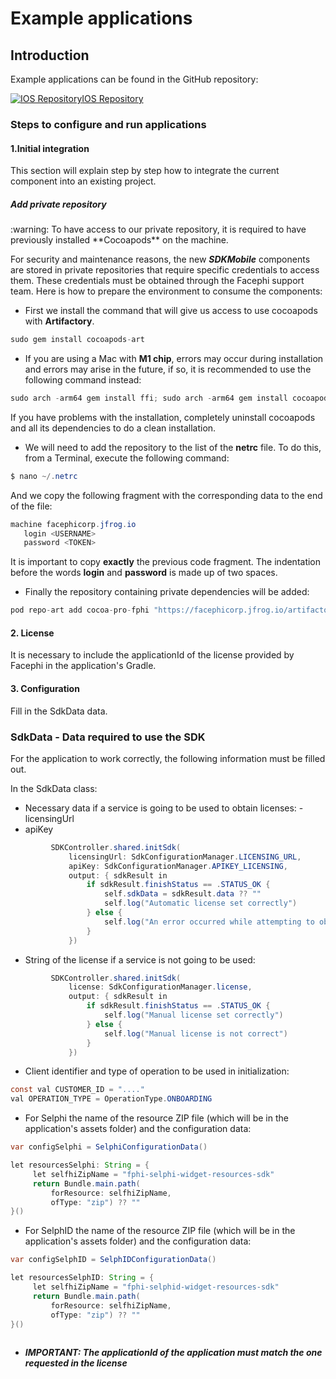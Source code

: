 # Example applications

## Introduction

Example applications can be found in the GitHub repository:

[![IOS Repository](@site/static/img/github_50.png)](https://github.com/facephi/sdk-mobile-ios-samples/tree/2.0.x)<a href="https://github.com/facephi/sdk-mobile-ios-samples/tree/2.0.x" rel="nofollow">IOS Repository</a>


### Steps to configure and run applications

#### 1.Initial integration

This section will explain step by step how to integrate the current component into an existing project.

##### Add private repository
<div class="warning">
<span class="warning">:warning:</span>
To have access to our private repository, it is required to have previously installed **Cocoapods** on the machine.

For security and maintenance reasons, the new **_SDKMobile_** components are stored in private repositories that require specific credentials to access them. These credentials must be obtained through the Facephi support team. Here is how to prepare the environment to consume the components:
</div>

- First we install the command that will give us access to use cocoapods with **Artifactory**.

```java
sudo gem install cocoapods-art
```

- If you are using a Mac with **M1 chip**, errors may occur during installation and errors may arise in the future, if so, it is recommended to use the following command instead:
```java
sudo arch -arm64 gem install ffi; sudo arch -arm64 gem install cocoapods-art
```

If you have problems with the installation, completely uninstall cocoapods and all its dependencies to do a clean installation.

- We will need to add the repository to the list of the **netrc** file. To do this, from a Terminal, execute the following command:

```java
$ nano ~/.netrc
```

And we copy the following fragment with the corresponding data to the end of the file:

```java
machine facephicorp.jfrog.io
   login <USERNAME>
   password <TOKEN>
```

It is important to copy **exactly** the previous code fragment. The indentation before the words **login** and **password** is made up of two spaces.

- Finally the repository containing private dependencies will be added:

```java
pod repo-art add cocoa-pro-fphi "https://facephicorp.jfrog.io/artifactory/api/pods/cocoa-pro-fphi"
```

#### 2. License
It is necessary to include the applicationId of the license provided by Facephi in the application's Gradle.

#### 3. Configuration
Fill in the SdkData data.


### SdkData - Data required to use the SDK

For the application to work correctly, the following information must be filled out.

In the SdkData class:

- Necessary data if a service is going to be used to obtain licenses:
-licensingUrl
- apiKey
```java
         SDKController.shared.initSdk(
             licensingUrl: SdkConfigurationManager.LICENSING_URL,
             apiKey: SdkConfigurationManager.APIKEY_LICENSING,
             output: { sdkResult in
                 if sdkResult.finishStatus == .STATUS_OK {
                     self.sdkData = sdkResult.data ?? ""
                     self.log("Automatic license set correctly")
                 } else {
                     self.log("An error occurred while attempting to obtain the license: \(sdkResult.errorType)")
                 }
             })
```

- String of the license if a service is not going to be used:

```java
         SDKController.shared.initSdk(
             license: SdkConfigurationManager.license,
             output: { sdkResult in
                 if sdkResult.finishStatus == .STATUS_OK {
                     self.log("Manual license set correctly")
                 } else {
                     self.log("Manual license is not correct")
                 }
             })
```

- Client identifier and type of operation to be used in initialization:

```java
const val CUSTOMER_ID = "...."
val OPERATION_TYPE = OperationType.ONBOARDING

```

- For Selphi the name of the resource ZIP file (which will be in the application's assets folder) and the configuration data:

```java
var configSelphi = SelphiConfigurationData()

let resourcesSelphi: String = {
     let selfhiZipName = "fphi-selphi-widget-resources-sdk"
     return Bundle.main.path(
         forResource: selfhiZipName,
         ofType: "zip") ?? ""
}()
```

- For SelphID the name of the resource ZIP file (which will be in the application's assets folder) and the configuration data:
```java
var configSelphID = SelphIDConfigurationData()

let resourcesSelphID: String = {
     let selfhiZipName = "fphi-selphid-widget-resources-sdk"
     return Bundle.main.path(
         forResource: selfhiZipName,
         ofType: "zip") ?? ""
}()
        
```


- ***IMPORTANT: The applicationId of the application must match the one requested in the license***
